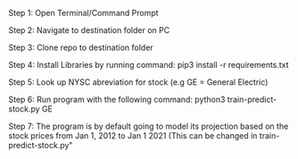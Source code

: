 Step 1: Open Terminal/Command Prompt

Step 2: Navigate to destination folder on PC 

Step 3: Clone repo to destination folder 
  
Step 4:  Install Libraries by running command: pip3 install -r requirements.txt

Step 5: Look up NYSC abreviation for stock (e.g GE =  General Electric) 

Step 6:  Run program with the following command: python3 train-predict-stock.py GE

Step 7: The program is by default going to model its projection based on the stock prices from Jan 1, 2012 to Jan 1 2021 (This can be changed in train-predict-stock.py"  
